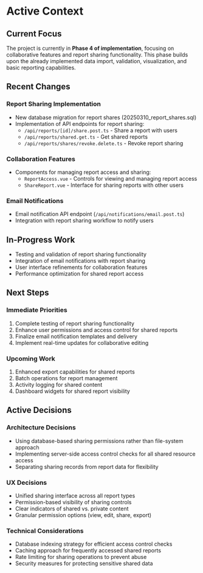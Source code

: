 # Active Context

## Current Focus
The project is currently in **Phase 4 of implementation**, focusing on collaborative features and report sharing functionality. This phase builds upon the already implemented data import, validation, visualization, and basic reporting capabilities.

## Recent Changes

### Report Sharing Implementation
- New database migration for report shares (20250310_report_shares.sql)
- Implementation of API endpoints for report sharing:
  - `/api/reports/[id]/share.post.ts` - Share a report with users
  - `/api/reports/shared.get.ts` - Get shared reports
  - `/api/reports/shares/revoke.delete.ts` - Revoke report sharing

### Collaboration Features
- Components for managing report access and sharing:
  - `ReportAccess.vue` - Controls for viewing and managing report access
  - `ShareReport.vue` - Interface for sharing reports with other users

### Email Notifications
- Email notification API endpoint (`/api/notifications/email.post.ts`)
- Integration with report sharing workflow to notify users

## In-Progress Work
- Testing and validation of report sharing functionality
- Integration of email notifications with report sharing
- User interface refinements for collaboration features
- Performance optimization for shared report access

## Next Steps

### Immediate Priorities
1. Complete testing of report sharing functionality
2. Enhance user permissions and access control for shared reports
3. Finalize email notification templates and delivery
4. Implement real-time updates for collaborative editing

### Upcoming Work
1. Enhanced export capabilities for shared reports
2. Batch operations for report management
3. Activity logging for shared content
4. Dashboard widgets for shared report visibility

## Active Decisions

### Architecture Decisions
- Using database-based sharing permissions rather than file-system approach
- Implementing server-side access control checks for all shared resource access
- Separating sharing records from report data for flexibility

### UX Decisions
- Unified sharing interface across all report types
- Permission-based visibility of sharing controls
- Clear indicators of shared vs. private content
- Granular permission options (view, edit, share, export)

### Technical Considerations
- Database indexing strategy for efficient access control checks
- Caching approach for frequently accessed shared reports
- Rate limiting for sharing operations to prevent abuse
- Security measures for protecting sensitive shared data
